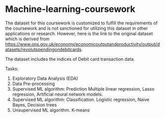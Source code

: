 # Machine-learning-coursework
The dataset for this coursework is customized to fulfill the requirements of the coursework
and is not sanctioned for utilizing this dataset in other applications or research.
However, here is the link to the original dataset which is derived from
https://www.ons.gov.uk/economy/economicoutputandproductivity/output/datasets/revolutspendingondebitcards.

The dataset includes the indices of Debit card transaction data. 

Tasks:
1. Exploratory Data Analysis (EDA)
2. Data Pre-processing
3. Supervised ML algorithm: Prediction
   Multiple linear regression, Lasso regression, Artificial neural network models.
4. Supervised ML algorithm: Classification.
   Logistic regression, Naive Bayes, Decision trees
5. Unsupervised ML algorithm. K-means

